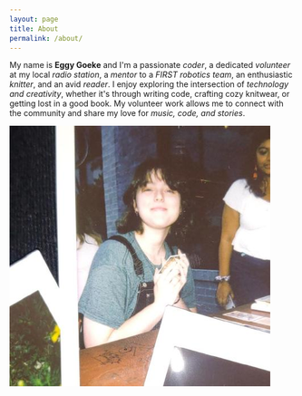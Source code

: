 ```yaml
---
layout: page
title: About
permalink: /about/
---
```



My name is <b>Eggy Goeke</b> and I'm a passionate <i>coder</i>, a dedicated <i>volunteer</i> at my local <i>radio station</i>, a <i>mentor</i> to a <i>FIRST robotics team</i>, an enthusiastic <i>knitter</i>, and an avid <i>reader</i>. I enjoy exploring the intersection of <i>technology and creativity</i>, whether it's through writing code, crafting cozy knitwear, or getting lost in a good book. My volunteer work allows me to connect with the community and share my love for <i>music, code, and stories</i>.

![Picture of me](/assets/images/eggy.jpg)
